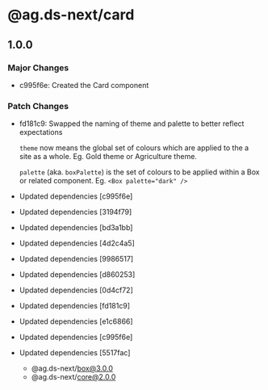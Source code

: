 # @ag.ds-next/card

## 1.0.0
### Major Changes

- c995f6e: Created the Card component

### Patch Changes

- fd181c9: Swapped the naming of theme and palette to better reflect expectations
  
  `theme` now means the global set of colours which are applied to the a site as a whole. Eg. Gold theme or Agriculture theme.
  
  `palette` (aka. `boxPalette`) is the set of colours to be applied within a Box or related component. Eg. `<Box palette="dark" />`
- Updated dependencies [c995f6e]
- Updated dependencies [3194f79]
- Updated dependencies [bd3a1bb]
- Updated dependencies [4d2c4a5]
- Updated dependencies [9986517]
- Updated dependencies [d860253]
- Updated dependencies [0d4cf72]
- Updated dependencies [fd181c9]
- Updated dependencies [e1c6866]
- Updated dependencies [c995f6e]
- Updated dependencies [5517fac]
  - @ag.ds-next/box@3.0.0
  - @ag.ds-next/core@2.0.0
